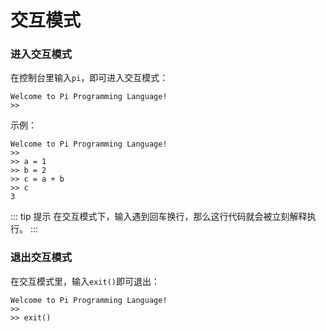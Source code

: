 # 交互模式

### 进入交互模式

在控制台里输入`pi`，即可进入交互模式：

```shell
Welcome to Pi Programming Language!
>>
```

示例：
```shell
Welcome to Pi Programming Language!
>>
>> a = 1
>> b = 2
>> c = a + b
>> c
3
```

::: tip 提示
在交互模式下，输入遇到回车换行，那么这行代码就会被立刻解释执行。
:::

### 退出交互模式

在交互模式里，输入`exit()`即可退出：

```shell
Welcome to Pi Programming Language!
>>
>> exit()
```